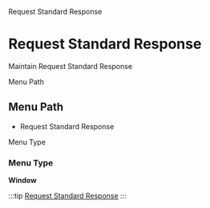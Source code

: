 
Request Standard Response
# Request Standard Response


Maintain Request Standard Response 

Menu Path
## Menu Path



- Request Standard Response

Menu Type
### Menu Type

**Window**


:::tip
[Request Standard Response](functional-guide/window/window-request-standard-response.md)
:::